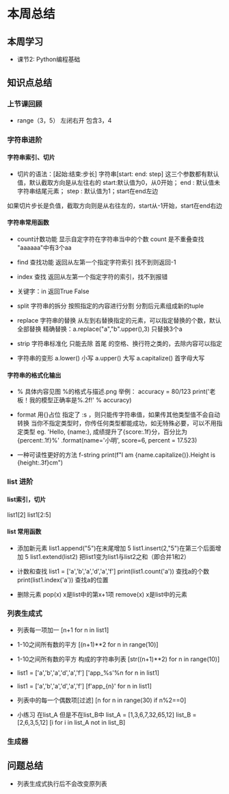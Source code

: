 # 本周总结

## 本周学习

- 课节2: Python编程基础

## 知识点总结
### 上节课回顾
- range（3，5）
 左闭右开 包含3，4

### 字符串进阶

#### 字符串索引、切片
- 切片的语法：[起始:结束:步长] 字符串[start: end: step] 这三个参数都有默认值，默认截取方向是从左往右的 start:默认值为0，从0开始； end : 默认值未字符串结尾元素； step : 默认值为1；start在end左边

 如果切片步长是负值，截取方向则是从右往左的，start从-1开始，start在end右边


#### 字符串常用函数
- count计数功能
 显示自定字符在字符串当中的个数
 count 是不重叠查找 "aaaaaa"中有3个aa

- find 查找功能 
 返回从左第一个指定字符索引 找不到则返回-1

- index 查找
 返回从左第一个指定字符的索引，找不到报错


- 关键字：in
 返回True False

- split 字符串的拆分
按照指定的内容进行分割
分割后元素组成新的tuple

- replace 字符串的替换
 从左到右替换指定的元素，可以指定替换的个数，默认全部替换
 精确替换：a.replace("a","b".upper(),3) 只替换3个a

- strip 字符串标准化
 只能去除 首尾 的空格、换行符之类的，去除内容可以指定
 
- 字符串的变形
 a.lower() 小写
 a.upper() 大写
 a.capitalize() 首字母大写

#### 字符串的格式化输出
- % 
 具体内容见图 %的格式与描述.png
 举例：
 accuracy = 80/123
 print('老板！我的模型正确率是%.2f!' % accuracy)

- format
 用{}占位
 指定了 :s ，则只能传字符串值，如果传其他类型值不会自动转换
 当你不指定类型时，你传任何类型都能成功，如无特殊必要，可以不用指定类型
 eg.
 'Hello, {name:}, 成绩提升了{score:.1f}分，百分比为 {percent:.1f}%' .format(name='小明',  score=6, percent = 17.523)

- 一种可读性更好的方法 f-string
 print(f"I am {name.capitalize()}.Height is {height:.3f}cm")

### list 进阶
#### list索引，切片
list1[2]
list1[2:5]

#### list 常用函数
- 添加新元素
 list1.append("5")在末尾增加 5  list1.insert(2,"5")在第三个后面增加 5   list1.extend(list2) 把list1变为list1与list2之和（即合并1和2）

- 计数和查找
list1 = ['a','b','a','d','a','f']
print(list1.count('a')) 查找a的个数
print(list1.index('a')) 查找a的位置

- 删除元素
pop(x) x是list中的第x+1项
remove(x) x是list中的元素

### 列表生成式
- 列表每一项加一
[n+1 for n in list1]
- 1-10之间所有数的平方 
[(n+1)**2 for n in range(10)]
- 1-10之间所有数的平方 构成的字符串列表
[str((n+1)**2) for n in range(10)]

- list1 = ['a','b','a','d','a','f']
['app_%s'%n for n in list1]

- list1 = ['a','b','a','d','a','f']
[f'app_{n}' for n in list1]

- 列表中的每一个偶数项[过滤]
 [n for n in range(30) if n%2==0]

- 小练习 在list_A 但是不在list_B中
list_A = [1,3,6,7,32,65,12]
list_B = [2,6,3,5,12]
[i for i in list_A not in list_B]

### 生成器

## 问题总结
- 列表生成式执行后不会改变原列表